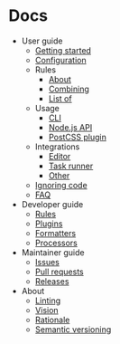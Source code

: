 # Docs

-   User guide
    -   [Getting started](user-guide/getting-started.md)
    -   [Configuration](user-guide/configuration.md)
    -   Rules
        -   [About](user-guide/rules/about.md)
        -   [Combining](user-guide/rules/combining.md)
        -   [List of](user-guide/rules/list-of.md)
    -   Usage
        -   [CLI](user-guide/usage/cli.md)
        -   [Node.js API](user-guide/usage/node-api.md)
        -   [PostCSS plugin](user-guide/usage/postcss-plugin.md)
    -   Integrations
        -   [Editor](user-guide/integrations/editor.md)
        -   [Task runner](user-guide/integrations/task-runner.md)
        -   [Other](user-guide/integrations/other.md)
    -   [Ignoring code](user-guide/ignoring-code.md)
    -   [FAQ](user-guide/faq.md)
-   Developer guide
    -   [Rules](developer-guide/rules.md)
    -   [Plugins](developer-guide/plugins.md)
    -   [Formatters](developer-guide/formatters.md)
    -   [Processors](developer-guide/processors.md)
-   Maintainer guide
    -   [Issues](maintainer-guide/issues.md)
    -   [Pull requests](maintainer-guide/pull-requests.md)
    -   [Releases](maintainer-guide/releases.md)
-   About
    -   [Linting](about/linting.md)
    -   [Vision](about/vision.md)
    -   [Rationale](about/rationale.md)
    -   [Semantic versioning](about/semantic-versioning.md)
